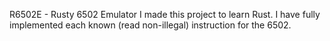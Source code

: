 R6502E - Rusty 6502 Emulator
I made this project to learn Rust. I have fully implemented each known (read non-illegal) instruction for the 6502. 
